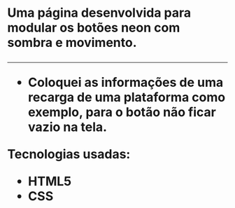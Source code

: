 <h1>Uma página desenvolvida para modular os botões neon com sombra e movimento.</h>
<hr>

+ Coloquei as informações de uma recarga de uma plataforma como exemplo, para o botão não ficar vazio na tela.


Tecnologias usadas:
+ HTML5
+ CSS
